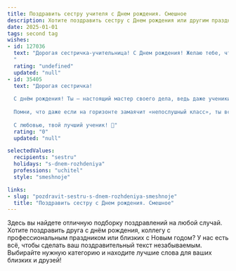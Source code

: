 ```yaml
---
title: Поздравить сестру учителя c Днем рождения. Смешное
description: Хотите поздравить сестру c Днем рождения или другим праздником? Наш ИИ создаст незабываемое поздравление, а вы обязательно выделитесь среди других.  
date: 2025-01-01
tags: second tag
wishes:
- id: 127036
  text: "Дорогая сестричка-учительница! С Днем рождения! Желаю тебе, чтобы твой класс был всегда идеальным – тихим, послушным и с отличными оценками по всем предметам, кроме, конечно, твоей зарплаты – пусть она резко взлетит до небес!  Пусть  дети радуют тебя только хорошим поведением и вкусными подарками (и не только на 23 февраля и 8 марта!), а  родители – исключительно  похвалой и благодарностью.  Ну и конечно, чтобы  каникулы были длинными, а  рабочие дни – короткими и наполненными только радостью и позитивом!  С праздником!
  "
  rating: "undefined"
  updated: "null"
- id: 35405
  text: "Дорогая сестричка!
  
  С днём рождения! Ты — настоящий мастер своего дела, ведь даже ученики не могут навести такой порядок в классе, как ты! Желаю, чтобы твоя жизнь была полной ярких моментов, как классный журнал — с интересными записями и без \"двойки\" за плохое настроение! Пусть твой магнит для хороших идей работает на полную мощность, а каждый урок дарит радость, как конфета на перемене.
  
  Помни, что даже если на горизонте замаячит «непослушный класс», ты всегда можешь решить его задачку с улыбкой! Пусть в жизни будет много \"5\" по счастью и \"отлично\" по радости!
  
  С любовью, твой лучший ученик! 🎉"
  rating: "0"
  updated: "null"

selectedValues:
  recipients: "sestru"
  holidays: "s-dnem-rozhdeniya"
  professions: "uchitel"
  style: "smeshnoje"

links:
- slug: "pozdravit-sestru-s-dnem-rozhdeniya-smeshnoje"
  title: "Поздравить сестру c Днем рождения. Смешное"
---
```


Здесь вы найдете отличную подборку поздравлений на любой случай. 
Хотите поздравить друга с днём рождения, коллегу с профессиональным праздником или близких с Новым годом? У нас есть всё, чтобы сделать ваш поздравительный текст незабываемым. Выбирайте нужную категорию и находите лучшие слова для ваших близких и друзей!
